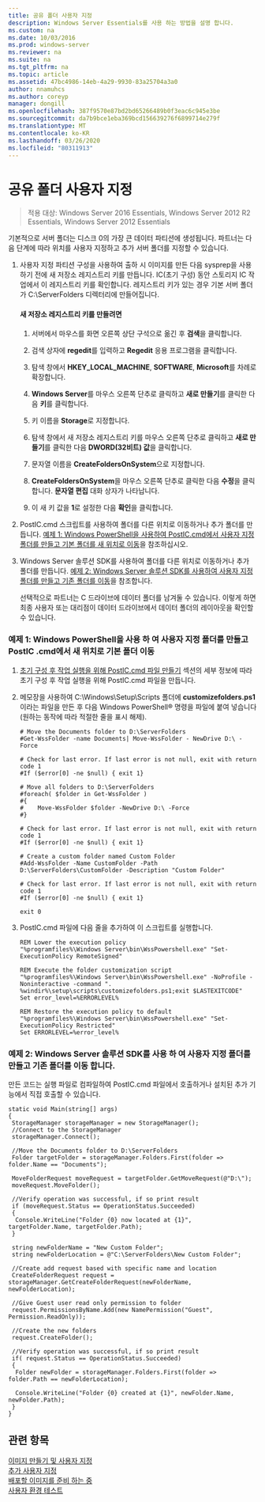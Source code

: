 ```yaml
---
title: 공유 폴더 사용자 지정
description: Windows Server Essentials를 사용 하는 방법을 설명 합니다.
ms.custom: na
ms.date: 10/03/2016
ms.prod: windows-server
ms.reviewer: na
ms.suite: na
ms.tgt_pltfrm: na
ms.topic: article
ms.assetid: 47bc4986-14eb-4a29-9930-83a25704a3a0
author: nnamuhcs
ms.author: coreyp
manager: dongill
ms.openlocfilehash: 387f9570e87bd2bd65266489b0f3eac6c945e3be
ms.sourcegitcommit: da7b9bce1eba369bcd156639276f6899714e279f
ms.translationtype: MT
ms.contentlocale: ko-KR
ms.lasthandoff: 03/26/2020
ms.locfileid: "80311913"
---
```

# <a name="customize-shared-folders"></a>공유 폴더 사용자 지정

>적용 대상: Windows Server 2016 Essentials, Windows Server 2012 R2 Essentials, Windows Server 2012 Essentials

기본적으로 서버 폴더는 디스크 0의 가장 큰 데이터 파티션에 생성됩니다. 파트너는 다음 단계에 따라 위치를 사용자 지정하고 추가 서버 폴더를 지정할 수 있습니다.  
  
1. 사용자 지정 파티션 구성을 사용하여 출하 시 이미지를 만든 다음 sysprep을 사용하기 전에 새 저장소 레지스트리 키를 만듭니다. IC(초기 구성) 동안 스토리지 IC 작업에서 이 레지스트리 키를 확인합니다. 레지스트리 키가 있는 경우 기본 서버 폴더가 C:\ServerFolders 디렉터리에 만들어집니다.  
  
   #### <a name="to-create-a-new-storage-registry-key"></a>새 저장소 레지스트리 키를 만들려면  
  
   1.  서버에서 마우스를 화면 오른쪽 상단 구석으로 옮긴 후 **검색**을 클릭합니다.  
  
   2.  검색 상자에 **regedit**를 입력하고 **Regedit** 응용 프로그램을 클릭합니다.  
  
   3.  탐색 창에서 **HKEY_LOCAL_MACHINE**, **SOFTWARE**, **Microsoft**를 차례로 확장합니다.  
  
   4.  **Windows Server**를 마우스 오른쪽 단추로 클릭하고 **새로 만들기**를 클릭한 다음 **키**를 클릭합니다.  
  
   5.  키 이름을 **Storage**로 지정합니다.  
  
   6.  탐색 창에서 새 저장소 레지스트리 키를 마우스 오른쪽 단추로 클릭하고 **새로 만들기**를 클릭한 다음 **DWORD(32비트) 값**을 클릭합니다.  
  
   7.  문자열 이름을 **CreateFoldersOnSystem**으로 지정합니다.  
  
   8.  **CreateFoldersOnSystem**을 마우스 오른쪽 단추로 클릭한 다음 **수정**을 클릭합니다. **문자열 편집** 대화 상자가 나타납니다.  
  
   9. 이 새 키 값을 **1**로 설정한 다음 **확인**을 클릭합니다.  
  
2. PostIC.cmd 스크립트를 사용하여 폴더를 다른 위치로 이동하거나 추가 폴더를 만듭니다. [예제 1: Windows PowerShell을 사용하여 PostIC.cmd에서 사용자 지정 폴더를 만들고 기본 폴더를 새 위치로 이동](Customize-Shared-Folders.md#BKMK_Example1)을 참조하십시오.  
  
3. Windows Server 솔루션 SDK를 사용하여 폴더를 다른 위치로 이동하거나 추가 폴더를 만듭니다. [예제 2: Windows Server 솔루션 SDK를 사용하여 사용자 지정 폴더를 만들고 기존 폴더를 이동](Customize-Shared-Folders.md#BKMK_Example2)을 참조합니다.  
  
   선택적으로 파트너는 C 드라이브에 데이터 폴더를 남겨둘 수 있습니다. 이렇게 하면 최종 사용자 또는 대리점이 데이터 드라이브에서 데이터 폴더의 레이아웃을 확인할 수 있습니다.  
  
###  <a name="example-1-create-a-custom-folder-and-move-the-default-folders-to-a-new-location-from-posticcmd-by-using-windows-powershell"></a><a name="BKMK_Example1"></a>예제 1: Windows PowerShell을 사용 하 여 사용자 지정 폴더를 만들고 PostIC .cmd에서 새 위치로 기본 폴더 이동  
  
1.  [초기 구성 후 작업 실행을 위해 PostIC.cmd 파일 만들기](Create-the-PostIC.cmd-File-for-Running-Post-Initial-Configuration-Tasks.md) 섹션의 세부 정보에 따라 초기 구성 후 작업 실행을 위해 PostIC.cmd 파일을 만듭니다.  
  
2.  메모장을 사용하여 C:\Windows\Setup\Scripts 폴더에 **customizefolders.ps1**이라는 파일을 만든 후 다음 Windows PowerShell® 명령을 파일에 붙여 넣습니다(원하는 동작에 따라 적절한 줄을 표시 해제).  
  
    ```  
    # Move the Documents folder to D:\ServerFolders  
    #Get-WssFolder -name Documents| Move-WssFolder - NewDrive D:\ -Force  
  
    # Check for last error. If last error is not null, exit with return code 1  
    #If ($error[0] -ne $null) { exit 1}   
  
    # Move all folders to D:\ServerFolders  
    #foreach( $folder in Get-WssFolder )  
    #{  
    #    Move-WssFolder $folder -NewDrive D:\ -Force  
    #}  
  
    # Check for last error. If last error is not null, exit with return code 1  
    #If ($error[0] -ne $null) { exit 1}   
  
    # Create a custom folder named Custom Folder  
    #Add-WssFolder -Name CustomFolder -Path D:\ServerFolders\CustomFolder -Description "Custom Folder"  
  
    # Check for last error. If last error is not null, exit with return code 1  
    #If ($error[0] -ne $null) { exit 1}   
  
    exit 0  
    ```  
  
3.  PostIC.cmd 파일에 다음 줄을 추가하여 이 스크립트를 실행합니다.  
  
    ```  
    REM Lower the execution policy  
    "%programfiles%\Windows Server\bin\WssPowershell.exe" "Set-ExecutionPolicy RemoteSigned"  
  
    REM Execute the folder customization script  
    "%programfiles%\Windows Server\bin\WssPowershell.exe" -NoProfile -Noninteractive -command ". %windir%\setup\scripts\customizefolders.ps1;exit $LASTEXITCODE"  
    Set error_level=%ERRORLEVEL%  
  
    REM Restore the execution policy to default  
    "%programfiles%\Windows Server\bin\WssPowershell.exe" "Set-ExecutionPolicy Restricted"  
    Set ERRORLEVEL=%error_level%  
    ```  
  
###  <a name="example-2-create-a-custom-folder-and-move-an-existing-folder-by-using-the-windows-server-solutions-sdk"></a><a name="BKMK_Example2"></a>예제 2: Windows Server 솔루션 SDK를 사용 하 여 사용자 지정 폴더를 만들고 기존 폴더를 이동 합니다.  
 만든 코드는 실행 파일로 컴파일하여 PostIC.cmd 파일에서 호출하거나 설치된 추가 기능에서 직접 호출할 수 있습니다.  
  
```  
static void Main(string[] args)  
{  
 StorageManager storageManager = new StorageManager();  
 //Connect to the StorageManager  
 storageManager.Connect();  
  
 //Move the Documents folder to D:\ServerFolders  
 Folder targetFolder = storageManager.Folders.First(folder => folder.Name == "Documents");  
  
 MoveFolderRequest moveRequest = targetFolder.GetMoveRequest(@"D:\");  
 moveRequest.MoveFolder();  
  
 //Verify operation was successful, if so print result  
 if (moveRequest.Status == OperationStatus.Succeeded)  
 {  
  Console.WriteLine("Folder {0} now located at {1}", targetFolder.Name, targetFolder.Path);  
 }  
  
 string newFolderName = "New Custom Folder";  
 string newFolderLocation = @"C:\ServerFolders\New Custom Folder";  
  
 //Create add request based with specific name and location  
 CreateFolderRequest request = storageManager.GetCreateFolderRequest(newFolderName, newFolderLocation);  
  
 //Give Guest user read only permission to folder  
 request.PermissionsByName.Add(new NamePermission("Guest", Permission.ReadOnly));  
  
 //Create the new folders  
 request.CreateFolder();  
  
 //Verify operation was successful, if so print result  
 if( request.Status == OperationStatus.Succeeded)  
 {  
  Folder newFolder = storageManager.Folders.First(folder => folder.Path == newFolderLocation);  
  
  Console.WriteLine("Folder {0} created at {1}", newFolder.Name, newFolder.Path);  
 }  
}  
```  
  
## <a name="see-also"></a>관련 항목  
 [이미지  만들기 및 사용자 지정](Creating-and-Customizing-the-Image.md)  
 [추가 사용자 지정](Additional-Customizations.md)   
 [배포할 이미지를 준비 하는 중](Preparing-the-Image-for-Deployment.md)   
 [사용자 환경 테스트](Testing-the-Customer-Experience.md)

